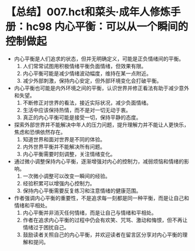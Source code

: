 # 【总结】007.hct和菜头·成年人修炼手册：hc98 内心平衡：可以从一个瞬间的控制做起

-   内心平衡是人们追求的状态，但并无明确定义，可能是正负情绪间的平衡。
    1.  人们常常试图用积极情绪平衡负面情绪，但效果有限。
    2.  内心平衡可能是减少情绪波动幅度，维持在某一点附近。
    3.  减少外部刺激，保持内心安定，但外部环境变化会打破平衡。
-   内心平衡也可能是内外环境之间的平衡，认识世界并修正看法有助于减少意外和失望。
    1.  不断修正对世界的看法，接近实际状况，减少负面情绪。
    2.  生活中应该保持热情，而不是对一切无动于衷。
    3.  真正的内心平衡可能是接受一切，保持平静的态度。
-   探索外部世界并不能解决中年人的压力问题，提升理解力并不能让人更快乐，焦虑和恐惧依然存在。
    1.  知道世界和面对世界是不同的体验。
    2.  内外世界平衡并不能解决所有问题。
    3.  内心平衡需要时刻调整，关注情绪变化。
-   通过微小调整保持内心平衡，逐渐增强对内心的控制力，减弱烦恼和情绪的影响。
    1.  一次微小调整可以改变一瞬间的经验。
    2.  经验积累可以增强内心控制力。
    3.  保持内心平衡需要反复练习和注意情绪的健康范围。
-   作者强调内心平衡的重要性，不是追求每一刻都是同一种平衡，而是让自己和情绪和平相处。
    1.  内心平衡并非消灭任何情绪，而是让自己与情绪和平相处。
    2.  作者在追求内心平衡的过程中仍会有欢笑、咒骂、激动和悔恨，但不再让情绪过于困扰自己。
    3.  鼓励读者关照自己的内心平衡，并欢迎读者在留言区分享对内心平衡的理解和提问。